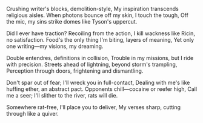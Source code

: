 Crushing writer's blocks, demolition-style,
My inspiration transcends religious aisles.
When photons bounce off my skin, I touch the tough,
Off the mic, my sins strike domes like Tyson's uppercut.

Did I ever have traction? Recoiling from the action,
I kill wackness like Ricin, no satisfaction.
Food's the only thing I'm biting, layers of meaning,
Yet only one writing—my visions, my dreaming.

Double entendres, definitions in collision,
Trouble in my missions, but I ride with precision.
Streets ahead of lightning, beyond storm's trampling,
Perception through doors, frightening and dismantling.

Don't spar out of fear; I'll wreck you in full-contact,
Dealing with me's like huffing ether, an abstract pact.
Opponents chill—cocaine or reefer high,
Call me a seer; I'll slither to the river, rats will die.

Somewhere rat-free, I'll place you to deliver,
My verses sharp, cutting through like a quiver.
